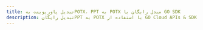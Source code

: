 ---title: تبدیل پاورپوینت بهPOTX، PPT به POTX مبدل رایگان یا GO SDKdescription: تبدیل رایگانPPT به POTX با استفاده از GO Cloud APIs & SDK. همچنین اسناد Microsoft PowerPoint را در Cloud ایجاد، ویرایش و رندر کنید.---